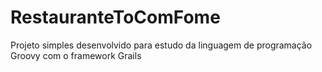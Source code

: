 # RestauranteToComFome
Projeto simples desenvolvido para estudo da linguagem de programação Groovy com o framework Grails
